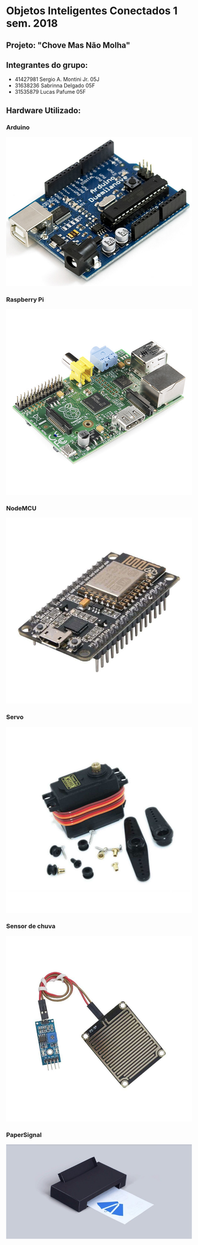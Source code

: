 # Objetos Inteligentes Conectados 1 sem. 2018

## Projeto: "Chove Mas Não Molha"

## Integrantes do grupo:

* 41427981  Sergio A. Montini Jr. 05J
* 31638236  Sabrinna Delgado      05F
* 31535879  Lucas Pafume          05F

## Hardware Utilizado:

### Arduino
![](arduino.jpg)
### Raspberry Pi
![](rpi.jpg)
### NodeMCU
![](nodemcu1.jpg)
### Servo
![](servo1.jpg)
### Sensor de chuva
![](sensorchuva1.jpg)
### PaperSignal
![](google_paper_signals.jpg)
